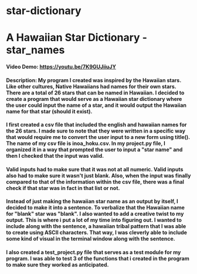 # star-dictionary
# A Hawaiian Star Dictionary - star_names

#### Video Demo: https://youtu.be/7K9GUJiiuJY

#### Description: My program I created was inspired by the Hawaiian stars. Like other cultures, Native Hawaiians had names for their own stars. There are a total of 26 stars that can be named in Hawaiian. I decided to create a program that would serve as a Hawaiian star dictionary where the user could input the name of a star, and it would output the Hawaiian name for that star (should it exist).


#### I first created a csv file that included the english and hawaiian names for the 26 stars. I made sure to note that they were written in a specific way that would require me to convert the user input to a new form using title(). The name of my csv file is inoa_hoku.csv. In my project.py file, I organized it in a way that prompted the user to input a "star name" and then I checked that the input was valid.

#### Valid inputs had to make sure that it was not at all numeric. Valid inputs also had to make sure it wasn't just blank. Also, when the input was finally compared to that of the information within the csv file, there was a final check if that star was in fact in that list or not.

#### Instead of just making the hawaiian star name as an output by itself, I decided to make it into a sentence. To verbalize that the Hawaiian name for "blank" star was "blank". I also wanted to add a creative twist to my output. This is where i put a lot of my time into figuring out. I wanted to include along with the sentence, a hawaiian tribal pattern that I was able to create using ASCII characters. That way, I was cleverly able to include some kind of visual in the terminal window along with the sentence.

#### I also created a test_project.py file that serves as a test module for my program. I was able to test 3 of the functions that i created in the program to make sure they worked as anticipated.
